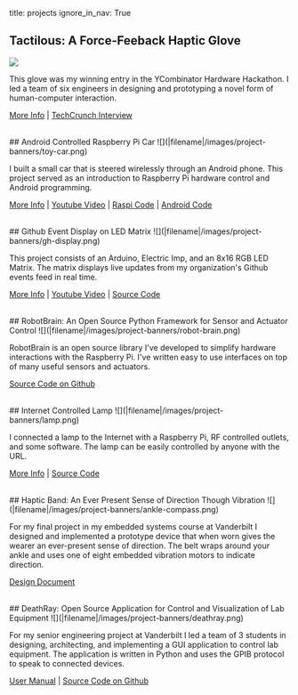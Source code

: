 title: projects
ignore_in_nav: True

## Tactilous: A Force-Feeback Haptic Glove
![](|filename|/images/project-banners/glove.png)

This glove was my winning entry in the YCombinator Hardware Hackathon. I led a
team of six engineers in designing and prototyping a novel form of
human-computer interaction.

[More Info](http://jack.minardi.org/raspberry_pi/ycombinator-hardware-hackathon/) | 
[TechCrunch Interview](http://techcrunch.com/2013/02/26/y-combinator-hardware-hackathon-winner/)

<br>
## Android Controlled Raspberry Pi Car
![](|filename|/images/project-banners/toy-car.png)

I built a small car that is steered wirelessly through an Android phone. This
project served as an introduction to Raspberry Pi hardware control and Android
programming.

[More Info](http://jack.minardi.org/raspberry_pi/android-controlled-toy-car/) | 
[Youtube Video](http://www.youtube.com/watch?v=tfuv-B1X3ck) | 
[Raspi Code](https://github.com/jminardi/RobotBrain/tree/master/robot_brain/servers/car_server) | 
[Android Code](https://github.com/jminardi/RobotBrain-Controller) 

<br>
## Github Event Display on LED Matrix
![](|filename|/images/project-banners/gh-display.png)

This project consists of an Arduino, Electric Imp, and an 8x16 RGB LED Matrix.
The matrix displays live updates from my organization's Github events feed in
real time.

[More Info](displaying-realtime-github-activity-on-a-full-color-led-matrix/) | 
[Youtube Video](http://www.youtube.com/watch?v=zrsNJpTwHrw) | 
[Source Code](https://github.com/jminardi/github-events-display)

<br>
## RobotBrain: An Open Source Python Framework for Sensor and Actuator Control
![](|filename|/images/project-banners/robot-brain.png)

RobotBrain is an open source library I've developed to simplify hardware
interactions with the Raspberry Pi. I've written easy to use interfaces on top
of many useful sensors and actuators.

[Source Code on Github](https://github.com/jminardi/RobotBrain)

<br>
## Internet Controlled Lamp
![](|filename|/images/project-banners/lamp.png)

I connected a lamp to the Internet with a Raspberry Pi, RF controlled outlets,
and some software. The lamp can be easily controlled by anyone with the URL.

[More Info](http://jack.minardi.org/raspberry_pi/make-an-internet-controlled-lamp-with-a-raspberry-pi-and-flask/) | 
[Source Code](https://github.com/jminardi/lamp_control)

<br>
## Haptic Band: An Ever Present Sense of Direction Though Vibration
![](|filename|/images/project-banners/ankle-compass.png)

For my final project in my embedded systems course at Vanderbilt I designed and
implemented a prototype device that when worn gives the wearer an ever-present
sense of direction. The belt wraps around your ankle and uses one of eight
embedded vibration motors to indicate direction.

[Design Document](https://docs.google.com/document/d/1qMBAufUWpOnR9ypmb9BtiDNv9vDqjaaMs71tNrSXbYw/edit?usp=sharing)

<br>
## DeathRay: Open Source Application for Control and Visualization of Lab Equipment
![](|filename|/images/project-banners/deathray.png)

For my senior engineering project at Vanderbilt I led a team of 3 students in
designing, architecting, and implementing a GUI application to control lab
equipment. The application is written in Python and uses the GPIB protocol
to speak to connected devices.

[User Manual](https://docs.google.com/document/d/1kg5wJdknBfDmsChQm21M0YixJUADCXA77fm7M8746rk/edit?usp=sharing) | 
[Source Code on Github](https://github.com/doctoboggan/DeathRay)

